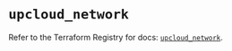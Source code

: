 # `upcloud_network`

Refer to the Terraform Registry for docs: [`upcloud_network`](https://registry.terraform.io/providers/upcloudltd/upcloud/5.25.0/docs/resources/network).
